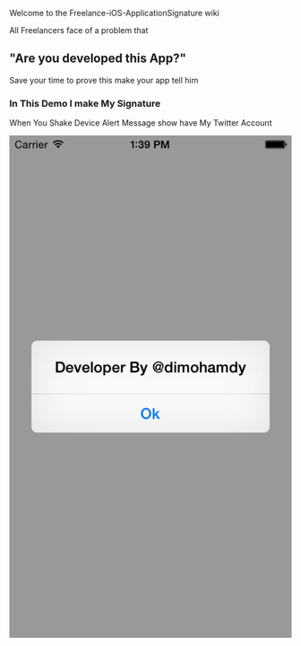 Welcome to the Freelance-iOS-ApplicationSignature wiki

All Freelancers face of a problem that 

## "**Are you developed this App?**"

Save your time to prove this make your app tell him 

### In This Demo I make My Signature 

When You Shake Device Alert Message show have My Twitter Account

![](https://raw.githubusercontent.com/dimohamdy/Freelance-iOS-ApplicationSignature/master/FreelanceApplicationSignature/iOS%20Simulator%20Screen%20Shot%20Mar%2028%2C%202015%2C%201.39.48%20PM.png)
